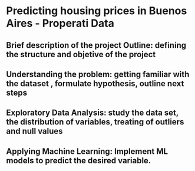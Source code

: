 # Predicting housing prices in Buenos Aires - Properati Data 

## Brief description of the project  Outline: defining the structure and objetive of the project

## Understanding the problem: getting familiar with the dataset , formulate hypothesis, outline next steps

## Exploratory Data Analysis: study the data set, the distribution of variables, treating of outliers and null values

## Applying Machine Learning: Implement ML models to predict the desired variable.
